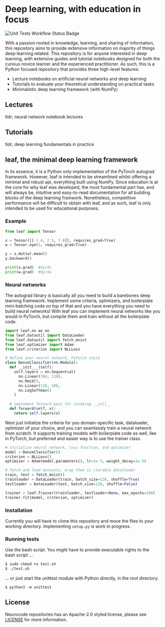 # Deep learning, with education in focus
![Unit Tests Workflow Status Badge](https://github.com/neurocode-ai/deep-learning/actions/workflows/unittests.yml/badge.svg)


With a passion rooted in knowledge, learning, and sharing of information, this repository aims to provide extensive information on majority of things deep learning related. This repository is for anyone interested in deep learning, with extensive guides and tutorial notebooks designed for both the curious novice learner and the experienced practitioner. As such, this is a Python focused repository that provides three high-level features:
- Lecture notebooks on artificial neural networks and deep learning
- Tutorials to evaluate your theoretical understanding on practical tasks
- Minimalistic deep learning framework (with NumPy)

## Lectures
tldr; neural network notebook lectures

## Tutorials
tldr; deep learning fundamentals in practice

## leaf, the minimal deep learning framework
In its essence, it is a Python only implementation of the PyTorch autograd framework. However, leaf is intended to be streamlined whilst offering a minimal and robust api, everything built using NumPy. Since education is at the core for why leaf was developed, the most fundamental part has, and will always be, intuitive and easy-to-read documentation for all building blocks of the deep learning framwork. Nonetheless, competitive performance will be difficult to obtain with leaf, and as such, leaf is only intended to be used for educational purposes. 

### Example
```python
from leaf import Tensor

x = Tensor([[-1.4, 2.5, 7.8]], requires_grad=True)
w = Tensor.eye(3, requires_grad=True)

y = x.dot(w).mean()
y.backward()

print(x.grad)  #dy/dx
print(w.grad)  #dy/dw
```

### Neural networks
The autograd library is basically all you need to build a barebones deep learning framework. Implement some criteria, optimizers, and boilerplate mini-batching code on top of that and you have everything you need to build neural networks! With leaf you can implement neural networks like you would in PyTorch, but compile them and train without all the boilerplate code.
```python
import leaf.nn as nn
from leaf.datautil import DataLoader
from leaf.datautil import fetch_mnist
from leaf.optimizer import Adam
from leaf.criterion import NLLLoss

# define your neural network, PyTorch style
class DenseClassifier(nn.Module):
  def __init___(self):
    self.layers = nn.Sequential(
      nn.Linear(784, 128),
      nn.ReLU(),
      nn.Linear(128, 10),
      nn.LogSoftmax()
    )
  
  # implement forward pass for invoking __call__
  def forward(self, x):
    return self.layers(x)
```
Next just initialize the criteria for you domain-specific task, dataloader, optimizer of your choice, and you can seamlessly train a neural network from scratch. It supports training models with boilerplate code as well, like in PyTorch, but preferred and easier way is to use the trainer class.
```python
# initialize neural network, loss function, and optimizer
model = DenseClassifier()
criterion = NLLLoss()
optimizer = Adam(model.parameters(), lr=1e-3, weight_decay=1e-5)

# fetch and load datasets, wrap them in iterable dataloader
train, test = fetch_mnist()
trainloader = DataLoader(train, batch_size=128, shuffle=True)
testloader = DataLoader(test, batch_size=128, shuffle=False)

trainer = leaf.Trainer(trainloader, testloader=None, max_epochs=100)
trainer.fit(model, criterion, optimizer)
```

### Installation
Currently you will have to clone this repository and move the files to your working directory. Implementing `setup.py` is work in progress.

### Running tests
Use the bash script. You might have to provide executable rights to the bash script ...
```bash
$ sudo chmod +x test.sh
$ ./test.sh
```
... or just start the unittest module with Python directly, in the root directory.
```
$ python3 -m unittest
```

## License
Neurocode repositories has an Apache-2.0 styled license, please see [LICENSE](https://github.com/NEUROCODE-ai/edugrad/blob/master/LICENSE) for more information.

